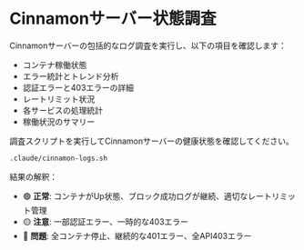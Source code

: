 # Cinnamonサーバー状態調査

Cinnamonサーバーの包括的なログ調査を実行し、以下の項目を確認します：

- コンテナ稼働状態
- エラー統計とトレンド分析
- 認証エラーと403エラーの詳細
- レートリミット状況
- 各サービスの処理統計
- 稼働状況のサマリー

調査スクリプトを実行してCinnamonサーバーの健康状態を確認してください。

```bash
.claude/cinnamon-logs.sh
```

結果の解釈：
- 🟢 **正常**: コンテナがUp状態、ブロック成功ログが継続、適切なレートリミット管理
- 🟡 **注意**: 一部認証エラー、一時的な403エラー
- 🔴 **問題**: 全コンテナ停止、継続的な401エラー、全API403エラー